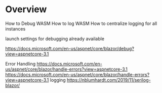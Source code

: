 # Overview

How to Debug WASM
How to log WASM
How to centralize logging for all instances


launch settings for debugging already available

https://docs.microsoft.com/en-us/aspnet/core/blazor/debug?view=aspnetcore-3.1 

Error Handling
https://docs.microsoft.com/en-us/aspnet/core/blazor/handle-errors?view=aspnetcore-3.1 
https://docs.microsoft.com/en-us/aspnet/core/blazor/handle-errors?view=aspnetcore-3.1 
logging
https://nblumhardt.com/2019/11/serilog-blazor/ 